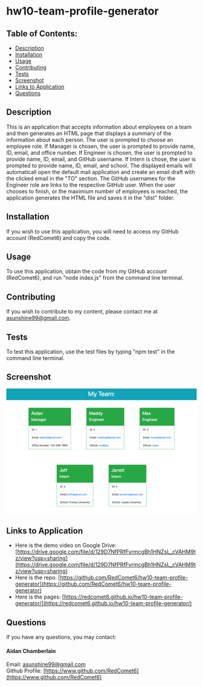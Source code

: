 # hw10-team-profile-generator

## Table of Contents:

-   [Description](./README.md#description)
-   [Installation](./README.md#installation)
-   [Usage](./README.md#usage)
-   [Contributing](./README.md#contributing)
-   [Tests](./README.md#tests)
-   [Screenshot](./README.md#screenshot)
-   [Links to Application](./README.md#links-to-application)
-   [Questions](./README.md#questions)

## Description

This is an application that accepts information about employees on a team and then generates an HTML page that displays a summary of the information about each person. The user is prompted to choose an employee role. If Manager is chosen, the user is prompted to provide name, ID, email, and office number. If Engineer is chosen, the user is prompted to provide name, ID, email, and GitHub username. If Intern is chose, the user is prompted to provide name, ID, email, and school. The displayed emails will automaticall open the default mail application and create an email draft with the clicked email in the "TO" section. The GitHub usernames for the Engineer role are links to the respective GitHub user. When the user chooses to finish, or the maximium number of employees is reached, the application generates the HTML file and saves it in the "dist" folder.

## Installation

If you wish to use this application, you will need to access my GitHub account (RedComet6) and copy the code.

## Usage

To use this application, obtain the code from my GitHub account (RedComet6), and run "node index.js" from the command line terminal.

## Contributing

If you wish to contribute to my content, please contact me at asunshine99@gmail.com.

## Tests

To test this application, use the test files by typing "npm test" in the command line terminal.

## Screenshot

![](./img/hw10-team-profile-generator-aidan-chamberlain.png)

## Links to Application

-   Here is the demo video on Google Drive: [https://drive.google.com/file/d/129D7NfPRfFvrmcgBh1HNZsL_cVAHM9tz/view?usp=sharing](https://drive.google.com/file/d/129D7NfPRfFvrmcgBh1HNZsL_cVAHM9tz/view?usp=sharing)
-   Here is the repo: [https://github.com/RedComet6/hw10-team-profile-generator](https://github.com/RedComet6/hw10-team-profile-generator)
-   Here is the pages: [https://redcomet6.github.io/hw10-team-profile-generator/](https://redcomet6.github.io/hw10-team-profile-generator/)

## Questions

If you have any questions, you may contact:

#### Aidan Chamberlain

Email: asunshine99@gmail.com  
Github Profile: [https://www.github.com/RedComet6](https://www.github.com/RedComet6)
